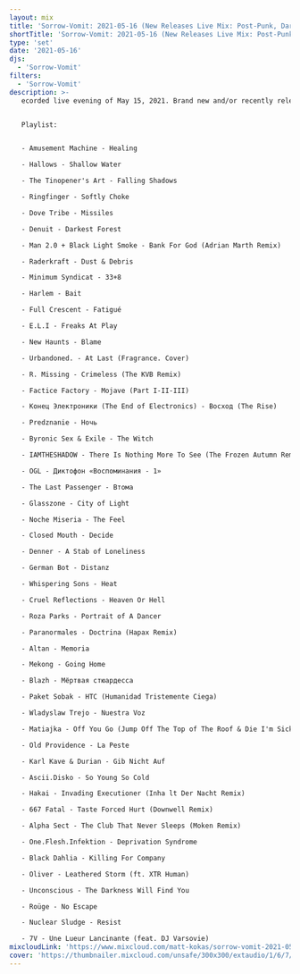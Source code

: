```yaml
---
layout: mix
title: 'Sorrow-Vomit: 2021-05-16 (New Releases Live Mix: Post-Punk, Darkwave, Cold, Synth, Goth, EBM...)'
shortTitle: 'Sorrow-Vomit: 2021-05-16 (New Releases Live Mix: Post-Punk, Darkwave, Cold, Synth, Goth, EBM...)'
type: 'set'
date: '2021-05-16'
djs:
  - 'Sorrow-Vomit'
filters:
  - 'Sorrow-Vomit'
description: >-
   ecorded live evening of May 15, 2021. Brand new and/or recently released tracks in the genres of Post-Punk, Darkwave, EBM, Coldwave, Minimal Synth, Gothic, Synthpop and related.


   Playlist:


   - Amusement Machine - Healing

   - Hallows - Shallow Water

   - The Tinopener's Art - Falling Shadows

   - Ringfinger - Softly Choke

   - Dove Tribe - Missiles

   - Denuit - Darkest Forest

   - Man 2.0 + Black Light Smoke - Bank For God (Adrian Marth Remix)

   - Raderkraft - Dust & Debris

   - Minimum Syndicat - 33+8

   - Harlem - Bait

   - Full Crescent - Fatigué

   - E.L.I - Freaks At Play

   - New Haunts - Blame

   - Urbandoned. - At Last (Fragrance. Cover)

   - R. Missing - Crimeless (The KVB Remix)

   - Factice Factory - Mojave (Part I-II-III)

   - Конец Электроники (The End of Electronics) - Восход (The Rise)

   - Predznanie - Ночь

   - Byronic Sex & Exile - The Witch

   - IAMTHESHADOW - There Is Nothing More To See (The Frozen Autumn Remix)

   - OGL - Диктофон «Воспоминания - 1»

   - The Last Passenger - Втома

   - Glasszone - City of Light

   - Noche Miseria - The Feel

   - Closed Mouth - Decide

   - Denner - A Stab of Loneliness

   - German Bot - Distanz

   - Whispering Sons - Heat

   - Cruel Reflections - Heaven Or Hell

   - Roza Parks - Portrait of A Dancer

   - Paranormales - Doctrina (Hapax Remix)

   - Altan - Memoria

   - Mekong - Going Home

   - Blazh - Мёртвая стюардесса

   - Paket Sobak - HTC (Humanidad Tristemente Ciega)

   - Wladyslaw Trejo - Nuestra Voz

   - Matiajka - Off You Go (Jump Off The Top of The Roof & Die I'm Sick of Your Complaining)

   - Old Providence - La Peste

   - Karl Kave & Durian - Gib Nicht Auf

   - Ascii.Disko - So Young So Cold

   - Hakai - Invading Executioner (Inha lt Der Nacht Remix)

   - 667 Fatal - Taste Forced Hurt (Downwell Remix)

   - Alpha Sect - The Club That Never Sleeps (Moken Remix)

   - One.Flesh.Infektion - Deprivation Syndrome

   - Black Dahlia - Killing For Company

   - Oliver - Leathered Storm (ft. XTR Human)

   - Unconscious - The Darkness Will Find You

   - Roüge - No Escape

   - Nuclear Sludge - Resist

   - 7V - Une Lueur Lancinante (feat. DJ Varsovie)
mixcloudLink: 'https://www.mixcloud.com/matt-kokas/sorrow-vomit-2021-05-16-new-releases-live-mix-post-punk-darkwave-cold-synth-goth-ebm'
cover: 'https://thumbnailer.mixcloud.com/unsafe/300x300/extaudio/1/6/7/4/0af6-ce7c-41fb-86cc-6ec053392844'
---
```

